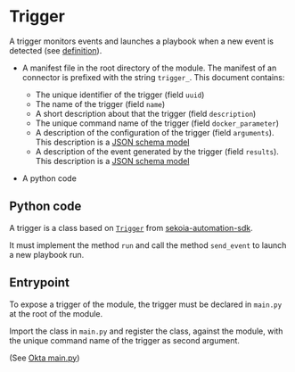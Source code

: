 # Trigger

A trigger monitors events and launches a playbook when a new event is detected (see [definition](https://docs.sekoia.io/xdr/features/automate/triggers/)).

- A manifest file in the root directory of the module. The manifest of an connector is prefixed with the string `trigger_`.
  This document contains:
  	- The unique identifier of the trigger (field `uuid`)
	- The name of the trigger (field `name`)
	- A short description about that the trigger (field `description`)
	- The unique command name of the trigger (field `docker_parameter`)
	- A description of the configuration of the trigger (field `arguments`). This description is a [JSON schema model](https://json-schema.org/)
	- A description of the event generated by the trigger (field `results`). This description is a [JSON schema model](https://json-schema.org/)

- A python code

## Python code

A trigger is a class based on [`Trigger`](https://github.com/SEKOIA-IO/sekoia-automation-sdk/blob/main/sekoia_automation/trigger.py) from [sekoia-automation-sdk](https://github.com/SEKOIA-IO/sekoia-automation-sdk/).

It must implement the method `run` and call the method `send_event` to launch a new playbook run.

## Entrypoint

To expose a trigger of the module, the trigger must be declared in `main.py` at the root of the module.

Import the class in `main.py` and register the class, against the module, with the unique command name of the trigger as second argument.

(See [Okta main.py](../Okta/main.py))
